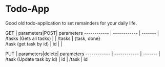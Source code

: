 # Todo-App
Good old todo-application to set remainders for your daily life.


GET | parameters|POST| parameters 
------------ | ------------ | ------- |
/tasks (Gets all tasks)  |  | /tasks | {task, done}                                                                                                                                                     
/task (get task by id) | id |  |


PUT | parameters|delete| parameters 
------------ | ------------ | ------- |
/task (Update task by id)  | id | /task | id                                                                                                                                                     

